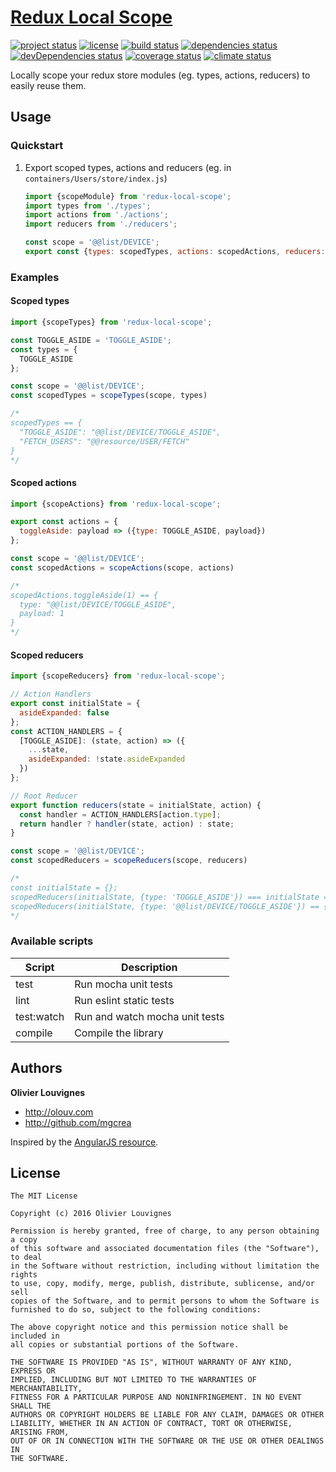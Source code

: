 # [Redux Local Scope](http://mgcrea.github.io/redux-local-scope)

[![project status](https://img.shields.io/badge/status-beta-blue.svg?style=flat)](https://github.com/mgcrea/redux-local-scope) [![license](https://img.shields.io/github/license/mgcrea/redux-local-scope.svg?style=flat)](https://tldrlegal.com/license/mit-license) [![build status](http://img.shields.io/travis/mgcrea/redux-local-scope/master.svg?style=flat)](http://travis-ci.org/mgcrea/redux-local-scope) [![dependencies status](https://img.shields.io/david/mgcrea/redux-local-scope.svg?style=flat)](https://david-dm.org/mgcrea/redux-local-scope) [![devDependencies status](https://img.shields.io/david/dev/mgcrea/redux-local-scope.svg?style=flat)](https://david-dm.org/mgcrea/redux-local-scope#info=devDependencies) [![coverage status](http://img.shields.io/codeclimate/coverage/github/mgcrea/redux-local-scope.svg?style=flat)](https://codeclimate.com/github/mgcrea/redux-local-scope) [![climate status](https://img.shields.io/codeclimate/github/mgcrea/redux-local-scope.svg?style=flat)](https://codeclimate.com/github/mgcrea/redux-local-scope)

Locally scope your redux store modules (eg. types, actions, reducers) to easily reuse them.

## Usage

### Quickstart

1. Export scoped types, actions and reducers (eg. in `containers/Users/store/index.js`)

    ```js
    import {scopeModule} from 'redux-local-scope';
    import types from './types';
    import actions from './actions';
    import reducers from './reducers';

    const scope = '@@list/DEVICE';
    export const {types: scopedTypes, actions: scopedActions, reducers: scopedReducers} = scopeModule(scope, {types, actions, reducers});
    ```

### Examples

#### Scoped types

```js
import {scopeTypes} from 'redux-local-scope';

const TOGGLE_ASIDE = 'TOGGLE_ASIDE';
const types = {
  TOGGLE_ASIDE
};

const scope = '@@list/DEVICE';
const scopedTypes = scopeTypes(scope, types)

/*  
scopedTypes == {
  "TOGGLE_ASIDE": "@@list/DEVICE/TOGGLE_ASIDE",
  "FETCH_USERS": "@@resource/USER/FETCH"
}
*/
```

#### Scoped actions

```js
import {scopeActions} from 'redux-local-scope';

export const actions = {
  toggleAside: payload => ({type: TOGGLE_ASIDE, payload})
};

const scope = '@@list/DEVICE';
const scopedActions = scopeActions(scope, actions)

/*  
scopedActions.toggleAside(1) == {
  type: "@@list/DEVICE/TOGGLE_ASIDE",
  payload: 1
}
*/
```

#### Scoped reducers

```js
import {scopeReducers} from 'redux-local-scope';

// Action Handlers
export const initialState = {
  asideExpanded: false
};
const ACTION_HANDLERS = {
  [TOGGLE_ASIDE]: (state, action) => ({
    ...state,
    asideExpanded: !state.asideExpanded
  })
};

// Root Reducer
export function reducers(state = initialState, action) {
  const handler = ACTION_HANDLERS[action.type];
  return handler ? handler(state, action) : state;
}

const scope = '@@list/DEVICE';
const scopedReducers = scopeReducers(scope, reducers)

/*  
const initialState = {};
scopedReducers(initialState, {type: 'TOGGLE_ASIDE'}) === initialState == {asideExpanded: false}
scopedReducers(initialState, {type: '@@list/DEVICE/TOGGLE_ASIDE'}) == {asideExpanded: true}
*/
```


### Available scripts

| **Script** | **Description** |
|----------|-------|
| test | Run mocha unit tests |
| lint | Run eslint static tests |
| test:watch | Run and watch mocha unit tests |
| compile | Compile the library |


## Authors

**Olivier Louvignes**

+ http://olouv.com
+ http://github.com/mgcrea

Inspired by the [AngularJS resource](https://github.com/angular/angular.js/blob/master/src/ngResource/resource.js).

## License

```
The MIT License

Copyright (c) 2016 Olivier Louvignes

Permission is hereby granted, free of charge, to any person obtaining a copy
of this software and associated documentation files (the "Software"), to deal
in the Software without restriction, including without limitation the rights
to use, copy, modify, merge, publish, distribute, sublicense, and/or sell
copies of the Software, and to permit persons to whom the Software is
furnished to do so, subject to the following conditions:

The above copyright notice and this permission notice shall be included in
all copies or substantial portions of the Software.

THE SOFTWARE IS PROVIDED "AS IS", WITHOUT WARRANTY OF ANY KIND, EXPRESS OR
IMPLIED, INCLUDING BUT NOT LIMITED TO THE WARRANTIES OF MERCHANTABILITY,
FITNESS FOR A PARTICULAR PURPOSE AND NONINFRINGEMENT. IN NO EVENT SHALL THE
AUTHORS OR COPYRIGHT HOLDERS BE LIABLE FOR ANY CLAIM, DAMAGES OR OTHER
LIABILITY, WHETHER IN AN ACTION OF CONTRACT, TORT OR OTHERWISE, ARISING FROM,
OUT OF OR IN CONNECTION WITH THE SOFTWARE OR THE USE OR OTHER DEALINGS IN
THE SOFTWARE.
```
